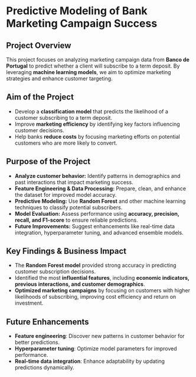 # **Predictive Modeling of Bank Marketing Campaign Success**  

## **Project Overview**  
This project focuses on analyzing marketing campaign data from **Banco de Portugal** to predict whether a client will subscribe to a term deposit. By leveraging **machine learning models**, we aim to optimize marketing strategies and enhance customer targeting.  

## **Aim of the Project**  
- Develop a **classification model** that predicts the likelihood of a customer subscribing to a term deposit.  
- Improve **marketing efficiency** by identifying key factors influencing customer decisions.  
- Help banks **reduce costs** by focusing marketing efforts on potential customers who are more likely to convert.  

## **Purpose of the Project**  
- **Analyze customer behavior:** Identify patterns in demographics and past interactions that impact marketing success.  
- **Feature Engineering & Data Processing:** Prepare, clean, and enhance the dataset for improved model accuracy.  
- **Predictive Modeling:** Use **Random Forest** and other machine learning techniques to classify potential subscribers.  
- **Model Evaluation:** Assess performance using **accuracy, precision, recall, and F1-score** to ensure reliable predictions.  
- **Future Improvements:** Suggest enhancements like real-time data integration, hyperparameter tuning, and advanced ensemble models.  

## **Key Findings & Business Impact**  
- The **Random Forest model** provided strong accuracy in predicting customer subscription decisions.  
- Identified the most **influential features**, including **economic indicators, previous interactions, and customer demographics**.  
- **Optimized marketing campaigns** by focusing on customers with higher likelihoods of subscribing, improving cost efficiency and return on investment.  

## **Future Enhancements**  
- **Feature engineering**: Discover new patterns in customer behavior for better predictions.  
- **Hyperparameter tuning**: Optimize model parameters for improved performance.  
- **Real-time data integration**: Enhance adaptability by updating predictions dynamically.  
